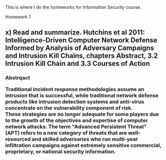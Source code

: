 This is where I do the homeworks for Information Security course.

<!DOCTYPE html>
<html>
    <head>
        <title>Homeworks</title>
    </head>
    <body>
Homework 1
    </body>
<h2>
x) Read and summarize. Hutchins et al 2011: Intelligence-Driven Computer Network Defense Informed by Analysis of Adversary Campaigns and Intrusion Kill Chains, chapters Abstract, 3.2 Intrusion Kill Chain and 3.3 Courses of Action </h2>

<h3> Abstrqact <h/3>
<p> 
Traditional incident response methodologies assume an intrusion that is successful, while traditional network defense products like intrusion detection systems and anti-virus concentrate on the vulnerability component of risk. <br>
These strategies are no longer adequate for some players due to the growth of the objectives and expertise of computer network attacks. The term "Advanced Persistent Threat" (APT) refers to a new category of threats that are well-resourced and skilled adversaries who run multi-year infiltration campaigns against extremely sensitive commercial, proprietary, or national security information.

<p>
</html>
